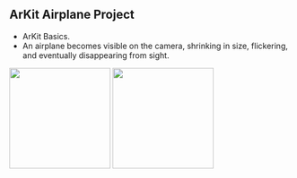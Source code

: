 ## ArKit Airplane Project
- ArKit Basics.
- An airplane becomes visible on the camera, shrinking in size, flickering, and eventually disappearing from sight.

<img width="180" src="https://github.com/sevvalmertoglu/Plane-project-with-ArKit/assets/79595517/e3d99a16-92d9-4370-af7b-bed4fb364311">
<img width="180" src="https://github.com/sevvalmertoglu/Plane-project-with-ArKit/assets/79595517/0702657b-2ea6-452c-adca-8091cbfa8d57">



